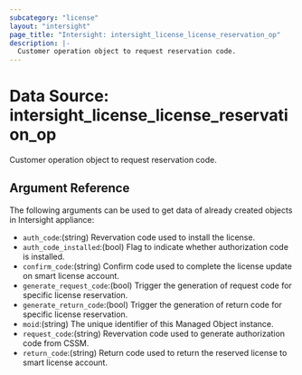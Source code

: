 ```yaml
---
subcategory: "license"
layout: "intersight"
page_title: "Intersight: intersight_license_license_reservation_op"
description: |-
  Customer operation object to request reservation code.
---
```


# Data Source: intersight_license_license_reservation_op
Customer operation object to request reservation code.
## Argument Reference
The following arguments can be used to get data of already created objects in Intersight appliance:
* `auth_code`:(string) Revervation code used to install the license. 
* `auth_code_installed`:(bool) Flag to indicate whether authorization code is installed. 
* `confirm_code`:(string) Confirm code used to complete the license update on smart license account. 
* `generate_request_code`:(bool) Trigger the generation of request code for specific license reservation. 
* `generate_return_code`:(bool) Trigger the generation of return code for specific license reservation. 
* `moid`:(string) The unique identifier of this Managed Object instance. 
* `request_code`:(string) Revervation code used to generate authorization code from CSSM. 
* `return_code`:(string) Return code used to return the reserved license to smart license account. 
